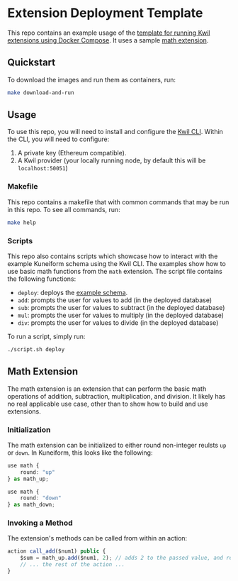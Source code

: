 # Extension Deployment Template

This repo contains an example usage of the [template for running Kwil extensions using Docker Compose](<https://github.com/kwilteam/extension-deployment-template>).
It uses a sample [math extension](<https://https://github.com/kwilteam/kwil-extensions/tree/main/examples/math>).

## Quickstart

To download the images and run them as containers, run:

```bash
make download-and-run
```

## Usage

To use this repo, you will need to install and configure the [Kwil CLI](<https://docs.kwil.com/docs/cli/installation>).  Within the CLI, you will need to configure:

1. A private key (Ethereum compatible).
2. A Kwil provider (your locally running node, by default this will be `localhost:50051`)

### Makefile

This repo contains a makefile that with common commands that may be run in this repo.  To see all commands, run:

```bash
make help
```

### Scripts

This repo also contains scripts which showcase how to interact with the example Kuneiform schema using the Kwil CLI.  The examples show how to use
basic math functions from the `math` extension.  The script file contains the following functions:

- `deploy`: deploys the [example schema](./schemas/use_math.kf).
- `add`: prompts the user for values to add (in the deployed database)
- `sub`: prompts the user for values to subtract (in the deployed database)
- `mul`: prompts the user for values to multiply (in the deployed database)
- `div`: prompts the user for values to divide (in the deployed database)

To run a script, simply run:

```bash
./script.sh deploy
```

## Math Extension

The math extension is an extension that can perform the basic math operations of addition, subtraction, multiplication, and division.  It likely has no real applicable use case, other than to show how to build and use extensions.

### Initialization

The math extension can be initialized to either round non-integer reulsts `up` or `down`.  In Kuneiform, this looks like the following:

```typescript
use math {
    round: "up"
} as math_up;

use math {
    round: "down"
} as math_down;
```

### Invoking a Method

The extension's methods can be called from within an action:

```typescript
action call_add($num1) public {
    $sum = math_up.add($num1, 2); // adds 2 to the passed value, and returns it as $sum
    // ... the rest of the action ...
} 
```
